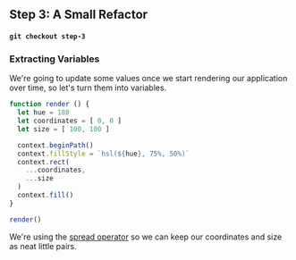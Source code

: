 ## Step 3: A Small Refactor
#### `git checkout step-3`

### Extracting Variables

We're going to update some values once we start rendering our application over time, so let's turn them into variables.

```javascript
function render () {
  let hue = 180
  let coordinates = [ 0, 0 ]
  let size = [ 100, 100 ]

  context.beginPath()
  context.fillStyle = `hsl(${hue}, 75%, 50%)`
  context.rect(
    ...coordinates,
    ...size
  )
  context.fill()
}

render()
```

We're using the [spread operator](https://developer.mozilla.org/en-US/docs/Web/JavaScript/Reference/Operators/Spread_operator) so we can keep our coordinates and size as neat little pairs. 
